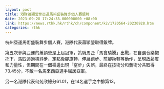 ```yaml
---
layout: post
title: 港隊蕭頴瑩奪亞運馬術盛裝舞步個人賽銀牌
date: 2023-09-28 17:24:33.000000000 +08:00
link: https://news.rthk.hk/rthk/ch/component/k2/1720564-20230928.htm
categories: rthk
---
```


杭州亞運馬術盛裝舞步個人賽，港隊代表蕭頴瑩取得銀牌。

第五次參與亞運的蕭頴瑩是上屆冠軍，策騎馬匹「馬會驍騰」出戰，在自選音樂襯托下，馬匹透過橫斜步、定點後腳旋轉、伸展跑步、前腳換轉等動作，呈現放鬆度和力量性，但期間在一個欄邊出現「窒步」失誤，最終在技術分和藝術分共取得73.45分，不敵一名馬來西亞選手屈居亞軍。

另一名港隊代表何苑欣總分61.01，在14名選手之中排第13。
